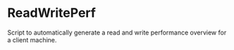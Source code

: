 ReadWritePerf
=============

Script to automatically generate a read and write performance overview for a client machine.
